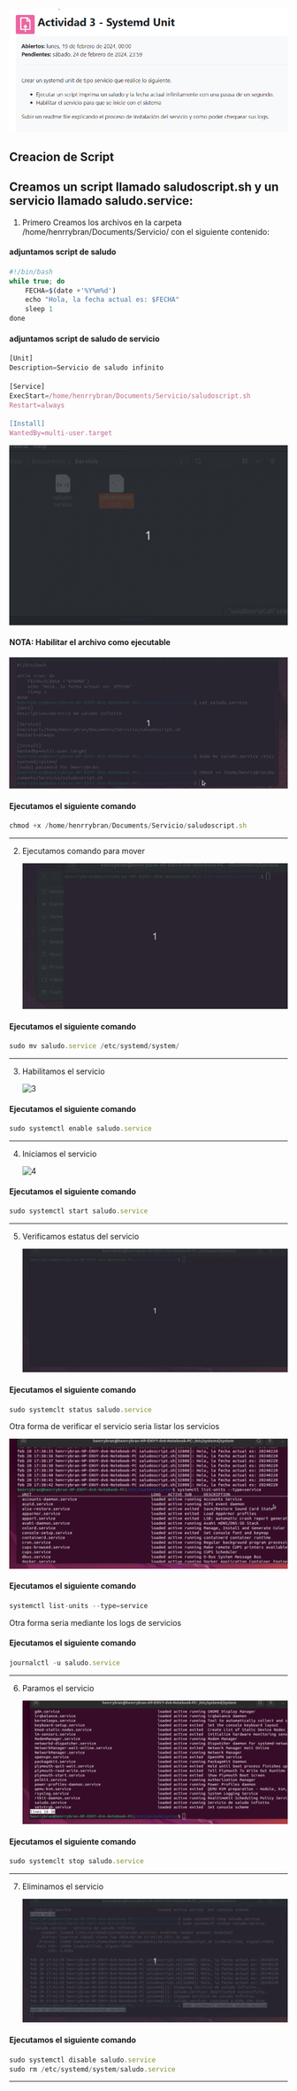 ![10](https://github.com/HenrryBran-Hub/so1_actividades_201314439/blob/main/actividad3/Img/10.png)

## Creacion de Script

## Creamos un script llamado saludoscript.sh y un servicio llamado saludo.service:

1. Primero Creamos los archivos  en la carpeta /home/henrrybran/Documents/Servicio/ con el siguiente contenido:

#### adjuntamos script de saludo
```javascript
#!/bin/bash
while true; do
    FECHA=$(date +'%Y%m%d')
    echo "Hola, la fecha actual es: $FECHA"
    sleep 1
done
```

#### adjuntamos script de saludo de servicio
```javascript
[Unit]
Description=Servicio de saludo infinito

[Service]
ExecStart=/home/henrrybran/Documents/Servicio/saludoscript.sh
Restart=always

[Install]
WantedBy=multi-user.target
```

   ![1](https://github.com/HenrryBran-Hub/so1_actividades_201314439/blob/main/actividad3/Img/1.gif)

#### NOTA: Habilitar el archivo como ejecutable

   ![5](https://github.com/HenrryBran-Hub/so1_actividades_201314439/blob/main/actividad3/Img/5.gif)

#### Ejecutamos el siguiente comando
```javascript
chmod +x /home/henrrybran/Documents/Servicio/saludoscript.sh
```

---

2. Ejecutamos comando para mover

   ![2](https://github.com/HenrryBran-Hub/so1_actividades_201314439/blob/main/actividad3/Img/2.gif)

#### Ejecutamos el siguiente comando
```javascript
sudo mv saludo.service /etc/systemd/system/
```

---

3. Habilitamos el servicio

   ![3](https://github.com/HenrryBran-Hub/so1_actividades_201314439/blob/main/actividad3/Img/3.gif)

#### Ejecutamos el siguiente comando

```javascript
sudo systemctl enable saludo.service
```
---

4. Iniciamos el servicio

   ![4](https://github.com/HenrryBran-Hub/so1_actividades_201314439/blob/main/actividad3/Img/4.gif)

#### Ejecutamos el siguiente comando

```javascript
sudo systemctl start saludo.service
```

---

5. Verificamos estatus del servicio

   ![6](https://github.com/HenrryBran-Hub/so1_actividades_201314439/blob/main/actividad3/Img/6.gif)

#### Ejecutamos el siguiente comando

```javascript
sudo systemclt status saludo.service
```
Otra forma de verificar el servicio seria listar los servicios

   ![7](https://github.com/HenrryBran-Hub/so1_actividades_201314439/blob/main/actividad3/Img/7.gif)

#### Ejecutamos el siguiente comando

```javascript
systemctl list-units --type=service
```

Otra forma seria mediante los logs de servicios

#### Ejecutamos el siguiente comando

```javascript
journalctl -u saludo.service
```

---

6. Paramos el servicio

   ![8](https://github.com/HenrryBran-Hub/so1_actividades_201314439/blob/main/actividad3/Img/8.gif)

#### Ejecutamos el siguiente comando

```javascript
sudo systemclt stop saludo.service
```

---

7. Eliminamos el servicio

   ![9](https://github.com/HenrryBran-Hub/so1_actividades_201314439/blob/main/actividad3/Img/9.gif)

#### Ejecutamos el siguiente comando

```javascript
sudo systemctl disable saludo.service
sudo rm /etc/systemd/system/saludo.service
```

---